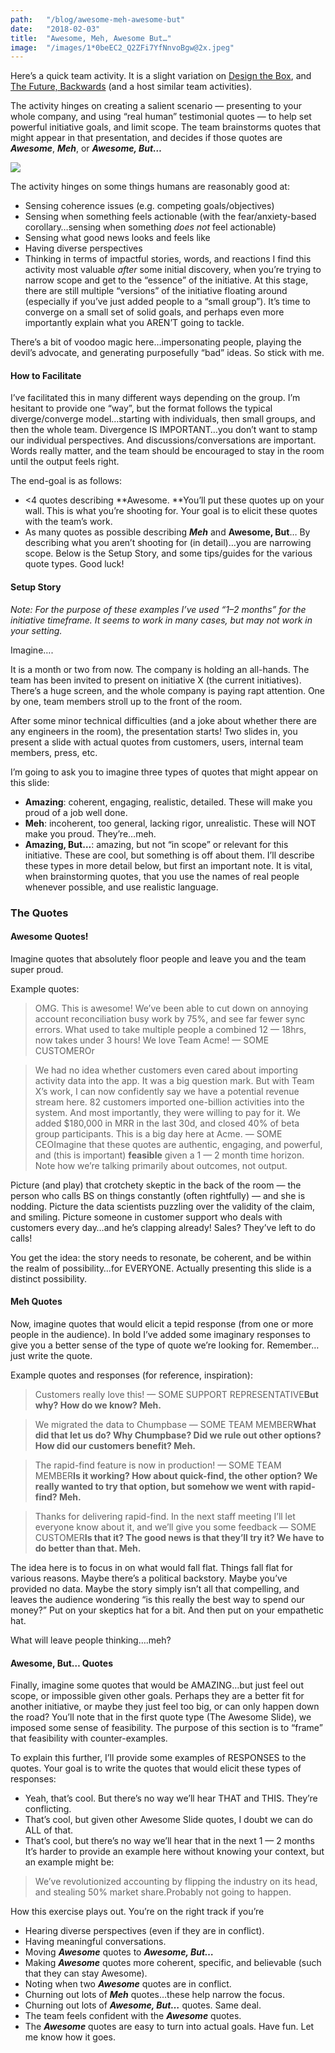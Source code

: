 ```yaml
---
path:	"/blog/awesome-meh-awesome-but"
date:	"2018-02-03"
title:	"Awesome, Meh, Awesome But…"
image:	"/images/1*0beEC2_Q2ZFi7YfNnvoBgw@2x.jpeg"
---
```


Here’s a quick team activity. It is a slight variation on [Design the Box](http://gamestorming.com/design-the-box/), and [The Future, Backwards](http://cognitive-edge.com/methods/the-future-backwards/) (and a host similar team activities).

The activity hinges on creating a salient scenario — presenting to your whole company, and using “real human” testimonial quotes — to help set powerful initiative goals, and limit scope. The team brainstorms quotes that might appear in that presentation, and decides if those quotes are ***Awesome***, ***Meh***, or ***Awesome, But…***

![](/images/1*0beEC2_Q2ZFi7YfNnvoBgw@2x.jpeg)

The activity hinges on some things humans are reasonably good at:

* Sensing coherence issues (e.g. competing goals/objectives)
* Sensing when something feels actionable (with the fear/anxiety-based corollary…sensing when something *does not* feel actionable)
* Sensing what good news looks and feels like
* Having diverse perspectives
* Thinking in terms of impactful stories, words, and reactions
I find this activity most valuable *after* some initial discovery, when you’re trying to narrow scope and get to the “essence” of the initiative. At this stage, there are still multiple “versions” of the initiative floating around (especially if you’ve just added people to a “small group”). It’s time to converge on a small set of solid goals, and perhaps even more importantly explain what you AREN’T going to tackle.

There’s a bit of voodoo magic here…impersonating people, playing the devil’s advocate, and generating purposefully “bad” ideas. So stick with me.

#### How to Facilitate

I’ve facilitated this in many different ways depending on the group. I’m hesitant to provide one “way”, but the format follows the typical diverge/converge model…starting with individuals, then small groups, and then the whole team. Divergence IS IMPORTANT…you don’t want to stamp our individual perspectives. And discussions/conversations are important. Words really matter, and the team should be encouraged to stay in the room until the output feels right.

The end-goal is as follows:

* <4 quotes describing **Awesome. **You’ll put these quotes up on your wall. This is what you’re shooting for. Your goal is to elicit these quotes with the team’s work.
* As many quotes as possible describing ***Meh*** and **Awesome, But**… By describing what you aren’t shooting for (in detail)…you are narrowing scope.
Below is the Setup Story, and some tips/guides for the various quote types. Good luck!

#### Setup Story

*Note: For the purpose of these examples I’ve used “1–2 months” for the initiative timeframe. It seems to work in many cases, but may not work in your setting.*

Imagine….

It is a month or two from now. The company is holding an all-hands. The team has been invited to present on initiative X (the current initiatives). There’s a huge screen, and the whole company is paying rapt attention. One by one, team members stroll up to the front of the room.

After some minor technical difficulties (and a joke about whether there are any engineers in the room), the presentation starts! Two slides in, you present a slide with actual quotes from customers, users, internal team members, press, etc.

I’m going to ask you to imagine three types of quotes that might appear on this slide:

* **Amazing**: coherent, engaging, realistic, detailed. These will make you proud of a job well done.
* **Meh**: incoherent, too general, lacking rigor, unrealistic. These will NOT make you proud. They’re…meh.
* **Amazing, But…**: amazing, but not “in scope” or relevant for this initiative. These are cool, but something is off about them.
I’ll describe these types in more detail below, but first an important note. It is vital, when brainstorming quotes, that you use the names of real people whenever possible, and use realistic language.

### The Quotes

#### Awesome Quotes!

Imagine quotes that absolutely floor people and leave you and the team super proud.

Example quotes:


> OMG. This is awesome! We’ve been able to cut down on annoying account reconciliation busy work by 75%, and see far fewer sync errors. What used to take multiple people a combined 12 — 18hrs, now takes under 3 hours! We love Team Acme! — SOME CUSTOMEROr


> We had no idea whether customers even cared about importing activity data into the app. It was a big question mark. But with Team X’s work, I can now confidently say we have a potential revenue stream here. 82 customers imported one-billion activities into the system. And most importantly, they were willing to pay for it. We added $180,000 in MRR in the last 30d, and closed 40% of beta group participants. This is a big day here at Acme. — SOME CEOImagine that these quotes are authentic, engaging, and powerful, and (this is important) **feasible** given a 1 — 2 month time horizon. Note how we’re talking primarily about outcomes, not output.

Picture (and play) that crotchety skeptic in the back of the room — the person who calls BS on things constantly (often rightfully) — and she is nodding. Picture the data scientists puzzling over the validity of the claim, and smiling. Picture someone in customer support who deals with customers every day…and he’s clapping already! Sales? They’ve left to do calls!

You get the idea: the story needs to resonate, be coherent, and be within the realm of possibility…for EVERYONE. Actually presenting this slide is a distinct possibility.

#### Meh Quotes

Now, imagine quotes that would elicit a tepid response (from one or more people in the audience). In bold I’ve added some imaginary responses to give you a better sense of the type of quote we’re looking for. Remember…just write the quote.

Example quotes and responses (for reference, inspiration):


> Customers really love this! — SOME SUPPORT REPRESENTATIVE**But why? How do we know? Meh.**


> We migrated the data to Chumpbase — SOME TEAM MEMBER**What did that let us do? Why Chumpbase? Did we rule out other options? How did our customers benefit? Meh.**


> The rapid-find feature is now in production! — SOME TEAM MEMBER**Is it working? How about quick-find, the other option? We really wanted to try that option, but somehow we went with rapid-find? Meh.**


> Thanks for delivering rapid-find. In the next staff meeting I’ll let everyone know about it, and we’ll give you some feedback — SOME CUSTOMER**Is that it? The good news is that they’ll try it? We have to do better than that. Meh.**

The idea here is to focus in on what would fall flat. Things fall flat for various reasons. Maybe there’s a political backstory. Maybe you’ve provided no data. Maybe the story simply isn’t all that compelling, and leaves the audience wondering “is this really the best way to spend our money?” Put on your skeptics hat for a bit. And then put on your empathetic hat.

What will leave people thinking….meh?

#### Awesome, But… Quotes

Finally, imagine some quotes that would be AMAZING…but just feel out scope, or impossible given other goals. Perhaps they are a better fit for another initiative, or maybe they just feel too big, or can only happen down the road? You’ll note that in the first quote type (The Awesome Slide), we imposed some sense of feasibility. The purpose of this section is to “frame” that feasibility with counter-examples.

To explain this further, I’ll provide some examples of RESPONSES to the quotes. Your goal is to write the quotes that would elicit these types of responses:

* Yeah, that’s cool. But there’s no way we’ll hear THAT and THIS. They’re conflicting.
* That’s cool, but given other Awesome Slide quotes, I doubt we can do ALL of that.
* That’s cool, but there’s no way we’ll hear that in the next 1 — 2 months
It’s harder to provide an example here without knowing your context, but an example might be:


> We’ve revolutionized accounting by flipping the industry on its head, and stealing 50% market share.Probably not going to happen.

How this exercise plays out. You’re on the right track if you’re

* Hearing diverse perspectives (even if they are in conflict).
* Having meaningful conversations.
* Moving ***Awesome*** quotes to ***Awesome, But…***
* Making ***Awesome*** quotes more coherent, specific, and believable (such that they can stay Awesome).
* Noting when two ***Awesome*** quotes are in conflict.
* Churning out lots of ***Meh*** quotes…these help narrow the focus.
* Churning out lots of ***Awesome, But…*** quotes. Same deal.
* The team feels confident with the ***Awesome*** quotes.
* The ***Awesome*** quotes are easy to turn into actual goals.
Have fun. Let me know how it goes.

